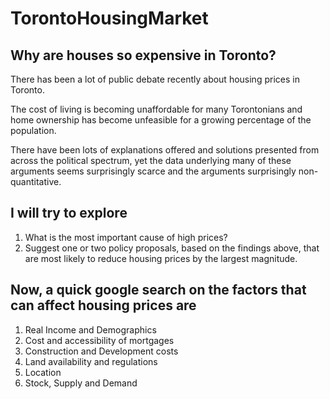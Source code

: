 # TorontoHousingMarket
## Why are houses so expensive in Toronto? 

There has been a lot of public debate recently about housing prices in Toronto. 

The cost of living is becoming unaffordable for many Torontonians and home ownership has become unfeasible for a growing percentage of the population. 

There have been lots of explanations offered and solutions presented from across the political spectrum, yet the data underlying many of these arguments seems surprisingly scarce and the arguments surprisingly non-quantitative. 

## I will try to explore 
1. What is the most important cause of high prices? 
2. Suggest one or two policy proposals, based on the findings above, that are most likely to reduce housing prices by the largest magnitude. 


## Now, a quick google search on the factors that can affect housing prices are 
1. Real Income and Demographics
2. Cost and accessibility of mortgages
3. Construction and Development costs
4. Land availability and regulations
5. Location
6. Stock, Supply and Demand



